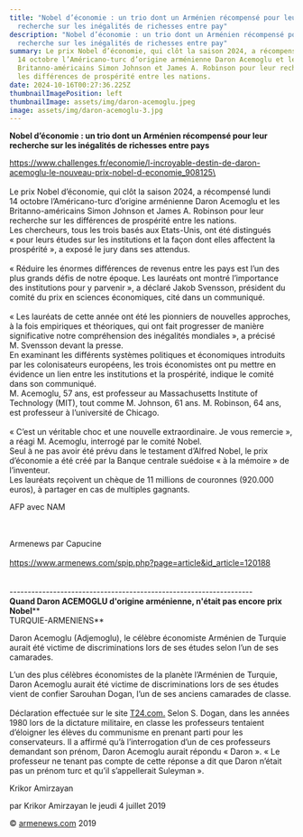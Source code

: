 ```yaml
---
title: "Nobel d’économie : un trio dont un Arménien récompensé pour leur
  recherche sur les inégalités de richesses entre pay"
description: "Nobel d’économie : un trio dont un Arménien récompensé pour leur
  recherche sur les inégalités de richesses entre pay"
summary: Le prix Nobel d’économie, qui clôt la saison 2024, a récompensé lundi
  14 octobre l’Américano-turc d’origine arménienne Daron Acemoglu et les
  Britanno-américains Simon Johnson et James A. Robinson pour leur recherche sur
  les différences de prospérité entre les nations.
date: 2024-10-16T00:27:36.225Z
thumbnailImagePosition: left
thumbnailImage: assets/img/daron-acemoglu.jpeg
image: assets/img/daron-acemoglu-3.jpg
---
```

**Nobel d’économie : un trio dont un Arménien récompensé pour leur recherche sur les inégalités de richesses entre pays**

https://www.challenges.fr/economie/l-incroyable-destin-de-daron-acemoglu-le-nouveau-prix-nobel-d-economie_908125\
\
\
Le prix Nobel d’économie, qui clôt la saison 2024, a récompensé lundi 14 octobre l’Américano-turc d’origine arménienne Daron Acemoglu et les Britanno-américains Simon Johnson et James A. Robinson pour leur recherche sur les différences de prospérité entre les nations.\
Les chercheurs, tous les trois basés aux Etats-Unis, ont été distingués « pour leurs études sur les institutions et la façon dont elles affectent la prospérité », a exposé le jury dans ses attendus.\
\
« Réduire les énormes différences de revenus entre les pays est l’un des plus grands défis de notre époque. Les lauréats ont montré l’importance des institutions pour y parvenir », a déclaré Jakob Svensson, président du comité du prix en sciences économiques, cité dans un communiqué.\
\
« Les lauréats de cette année ont été les pionniers de nouvelles approches, à la fois empiriques et théoriques, qui ont fait progresser de manière significative notre compréhension des inégalités mondiales », a précisé M. Svensson devant la presse.\
En examinant les différents systèmes politiques et économiques introduits par les colonisateurs européens, les trois économistes ont pu mettre en évidence un lien entre les institutions et la prospérité, indique le comité dans son communiqué.\
M. Acemoglu, 57 ans, est professeur au Massachusetts Institute of Technology (MIT), tout comme M. Johnson, 61 ans. M. Robinson, 64 ans, est professeur à l’université de Chicago.\
\
« C’est un véritable choc et une nouvelle extraordinaire. Je vous remercie », a réagi M. Acemoglu, interrogé par le comité Nobel.\
Seul à ne pas avoir été prévu dans le testament d’Alfred Nobel, le prix d’économie a été créé par la Banque centrale suédoise « à la mémoire » de l’inventeur.\
Les lauréats reçoivent un chèque de 11 millions de couronnes (920.000 euros), à partager en cas de multiples gagnants.

AFP avec NAM

\
\
Armenews par Capucine\
\
<https://www.armenews.com/spip.php?page=article&id_article=120188>\
\
\
-------------------------------------------------------------------\
**Quand Daron ACEMOGLU d'origine arménienne, n'était pas encore prix Nobel****\
TURQUIE-ARMENIENS**

Daron Acemoglu (Adjemoglu), le célèbre économiste Arménien de Turquie aurait été victime de discriminations lors de ses études selon l’un de ses camarades.

L’un des plus célèbres économistes de la planète l’Arménien de Turquie, Daron Acemoglu aurait été victime de discriminations lors de ses études vient de confier Sarouhan Dogan, l’un de ses anciens camarades de classe.\
\
Déclaration effectuée sur le site [T24.com.](http://t24.com/?fbclid=IwZXh0bgNhZW0CMTAAAR3E92GhkOnd_wOGuVYPepGx_n3KnBaxF4PdMOqBnVf6t5GDgTDpaIoMQUQ_aem_p6xaA3gdJ1BgXI_5jlPoAg) Selon S. Dogan, dans les années 1980 lors de la dictature militaire, en classe les professeurs tentaient d’éloigner les élèves du communisme en prenant parti pour les conservateurs. Il a affirmé qu’à l’interrogation d’un de ces professeurs demandant son prénom, Daron Acemoglu aurait répondu « Daron ». « Le professeur ne tenant pas compte de cette réponse a dit que Daron n’était pas un prénom turc et qu’il s’appellerait Suleyman ».

Krikor Amirzayan

par Krikor Amirzayan le jeudi 4 juillet 2019

© [armenews.com](https://l.facebook.com/l.php?u=http%3A%2F%2Farmenews.com%2F%3Ffbclid%3DIwZXh0bgNhZW0CMTAAAR3je9P8NVHKSbV1Ck0C_iJBO_xq8J8CiVdisSTGFoaT8Z4XeB5I6w2uD6M_aem_81-9WKbi0AxImq_rZP422w&h=AT1_JkaCDxN7UEFlJv6qNTCXNGiwsQBDjrIB0gMal301YcpYZe7C0F0QqJ-CHu9-2QKsY9KtkdFzsciKgkpL4D6OXvtb59VA0J9jHQ_XljFNKZ5JlxLsLItM7YAf8J_IE5Ck615aRjpIVc9H5A&__tn__=-UK-R&c[0]=AT0XHRRhjcUrJjt_HOby0V5VQr2JDK4NzgAegc1uScHP5J-yyiJtD0GvhxYP7Fd3ExeScQMDbGiVSwOwmjcbr7PQF8zQryqOgLtOnvgrg90HOGEj0RsIbrUHFf2bvSo7dDXodlZkmL4NxX1W4iySRXeQFdHZBPqimjCJz5X76pJsrUNJzdXI) 2019